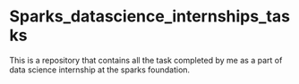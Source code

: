 # Sparks_datascience_internships_tasks
This is a repository that contains all the task completed by me as a part of data science internship at the sparks foundation.
